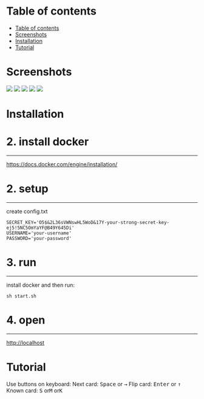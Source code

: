 Table of contents
=================

  * [Table of contents](#table-of-contents)
  * [Screenshots](#screenshots)
  * [Installation](#installation)
  * [Tutorial](#tutorial)
    
Screenshots
===========

![](http://s015.radikal.ru/i330/1701/fd/9a485e5426be.png)
![](http://s020.radikal.ru/i721/1701/0b/1b13dba6c3e9.png)
![](http://s61.radikal.ru/i174/1701/6e/966a38d713fa.png)
![](http://s020.radikal.ru/i720/1701/52/871a34544d02.png)
![](http://s015.radikal.ru/i330/1701/fd/9a485e5426be.png)

Installation
============

# 2. install docker
-------------------
https://docs.docker.com/engine/installation/

# 2. setup
----------
create config.txt
```
SECRET_KEY='O5$&2L36sVWNswHL5WoD&17Y-your-strong-secret-key-ej5!5NC5OmYaYF@B49Y645Di'
USERNAME='your-username'
PASSWORD='your-password'
```
# 3. run
--------
install docker and then run:
```
sh start.sh
```
# 4. open
---------
[http://localhost](http://localhost)

Tutorial
========
Use buttons on keyboard:
Next card: <kbd>Space</kbd> or <kbd>&rarr;</kbd>
Flip card: <kbd>Enter</kbd> or <kbd>	&#x2191;</kbd>
Known card: <kbd>S</kbd> or<kbd>M</kbd> or<kbd>K</kbd>

